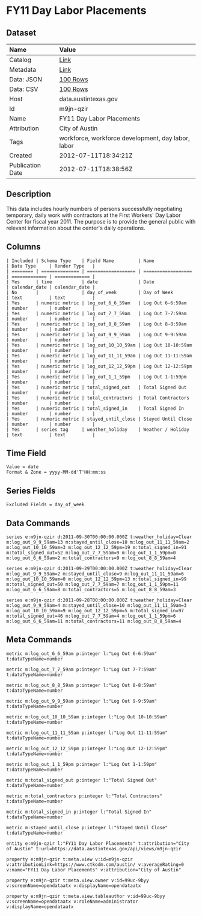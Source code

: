 # FY11 Day Labor Placements

## Dataset

| Name | Value |
| :--- | :---- |
| Catalog | [Link](https://catalog.data.gov/dataset/fy11-day-labor-placements) |
| Metadata | [Link](https://data.austintexas.gov/api/views/m9jn-qzir) |
| Data: JSON | [100 Rows](https://data.austintexas.gov/api/views/m9jn-qzir/rows.json?max_rows=100) |
| Data: CSV | [100 Rows](https://data.austintexas.gov/api/views/m9jn-qzir/rows.csv?max_rows=100) |
| Host | data.austintexas.gov |
| Id | m9jn-qzir |
| Name | FY11 Day Labor Placements |
| Attribution | City of Austin |
| Tags | workforce, workforce development, day labor, labor |
| Created | 2012-07-11T18:34:21Z |
| Publication Date | 2012-07-11T18:38:56Z |

## Description

This data includes hourly numbers of persons successfully negotiating temporary, daily work with contractors at the First Workers' Day Labor Center for fiscal year 2011.  The purpose is to provide the general public with relevant information about the center's daily operations.

## Columns

```ls
| Included | Schema Type    | Field Name         | Name               | Data Type     | Render Type   |
| ======== | ============== | ================== | ================== | ============= | ============= |
| Yes      | time           | date               | Date               | calendar_date | calendar_date |
| No       |                | day_of_week        | Day of Week        | text          | text          |
| Yes      | numeric metric | log_out_6_6_59am   | Log Out 6-6:59am   | number        | number        |
| Yes      | numeric metric | log_out_7_7_59am   | Log Out 7-7:59am   | number        | number        |
| Yes      | numeric metric | log_out_8_8_59am   | Log Out 8-8:59am   | number        | number        |
| Yes      | numeric metric | log_out_9_9_59am   | Log Out 9-9:59am   | number        | number        |
| Yes      | numeric metric | log_out_10_10_59am | Log Out 10-10:59am | number        | number        |
| Yes      | numeric metric | log_out_11_11_59am | Log Out 11-11:59am | number        | number        |
| Yes      | numeric metric | log_out_12_12_59pm | Log Out 12-12:59pm | number        | number        |
| Yes      | numeric metric | log_out_1_1_59pm   | Log Out 1-1:59pm   | number        | number        |
| Yes      | numeric metric | total_signed_out   | Total Signed Out   | number        | number        |
| Yes      | numeric metric | total_contractors  | Total Contractors  | number        | number        |
| Yes      | numeric metric | total_signed_in    | Total Signed In    | number        | number        |
| Yes      | numeric metric | stayed_until_close | Stayed Until Close | number        | number        |
| Yes      | series tag     | weather_holiday    | Weather / Holiday  | text          | text          |
```

## Time Field

```ls
Value = date
Format & Zone = yyyy-MM-dd'T'HH:mm:ss
```

## Series Fields

```ls
Excluded Fields = day_of_week
```

## Data Commands

```ls
series e:m9jn-qzir d:2011-09-30T00:00:00.000Z t:weather_holiday=Clear m:log_out_9_9_59am=13 m:stayed_until_close=10 m:log_out_11_11_59am=2 m:log_out_10_10_59am=3 m:log_out_12_12_59pm=19 m:total_signed_in=91 m:total_signed_out=52 m:log_out_7_7_59am=9 m:log_out_1_1_59pm=0 m:log_out_6_6_59am=2 m:total_contractors=9 m:log_out_8_8_59am=4

series e:m9jn-qzir d:2011-09-29T00:00:00.000Z t:weather_holiday=Clear m:log_out_9_9_59am=2 m:stayed_until_close=9 m:log_out_11_11_59am=6 m:log_out_10_10_59am=0 m:log_out_12_12_59pm=13 m:total_signed_in=99 m:total_signed_out=50 m:log_out_7_7_59am=7 m:log_out_1_1_59pm=11 m:log_out_6_6_59am=8 m:total_contractors=5 m:log_out_8_8_59am=3

series e:m9jn-qzir d:2011-09-28T00:00:00.000Z t:weather_holiday=Clear m:log_out_9_9_59am=4 m:stayed_until_close=10 m:log_out_11_11_59am=3 m:log_out_10_10_59am=9 m:log_out_12_12_59pm=5 m:total_signed_in=97 m:total_signed_out=46 m:log_out_7_7_59am=4 m:log_out_1_1_59pm=6 m:log_out_6_6_59am=11 m:total_contractors=11 m:log_out_8_8_59am=4
```

## Meta Commands

```ls
metric m:log_out_6_6_59am p:integer l:"Log Out 6-6:59am" t:dataTypeName=number

metric m:log_out_7_7_59am p:integer l:"Log Out 7-7:59am" t:dataTypeName=number

metric m:log_out_8_8_59am p:integer l:"Log Out 8-8:59am" t:dataTypeName=number

metric m:log_out_9_9_59am p:integer l:"Log Out 9-9:59am" t:dataTypeName=number

metric m:log_out_10_10_59am p:integer l:"Log Out 10-10:59am" t:dataTypeName=number

metric m:log_out_11_11_59am p:integer l:"Log Out 11-11:59am" t:dataTypeName=number

metric m:log_out_12_12_59pm p:integer l:"Log Out 12-12:59pm" t:dataTypeName=number

metric m:log_out_1_1_59pm p:integer l:"Log Out 1-1:59pm" t:dataTypeName=number

metric m:total_signed_out p:integer l:"Total Signed Out" t:dataTypeName=number

metric m:total_contractors p:integer l:"Total Contractors" t:dataTypeName=number

metric m:total_signed_in p:integer l:"Total Signed In" t:dataTypeName=number

metric m:stayed_until_close p:integer l:"Stayed Until Close" t:dataTypeName=number

entity e:m9jn-qzir l:"FY11 Day Labor Placements" t:attribution="City of Austin" t:url=https://data.austintexas.gov/api/views/m9jn-qzir

property e:m9jn-qzir t:meta.view v:id=m9jn-qzir v:attributionLink=https://www.ctkodm.com/austin/ v:averageRating=0 v:name="FY11 Day Labor Placements" v:attribution="City of Austin"

property e:m9jn-qzir t:meta.view.owner v:id=99uc-9byy v:screenName=opendataatx v:displayName=opendataatx

property e:m9jn-qzir t:meta.view.tableauthor v:id=99uc-9byy v:screenName=opendataatx v:roleName=administrator v:displayName=opendataatx
```